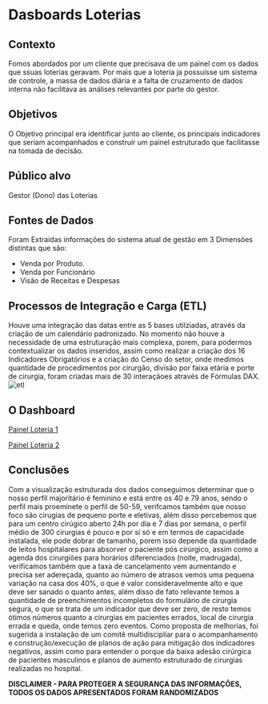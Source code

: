 # Dasboards Loterias

## Contexto
Fomos abordados por um cliente que precisava de um painel com os dados que ssuas loterias geravam. Por mais que a loteria ja possuísse um sistema de controle, a massa de dados diária e a falta de cruzamento de dados interna não facilitava as análises relevantes por parte do gestor.

## Objetivos
O Objetivo principal era identificar junto ao cliente, os principais indicadores que seriam acompanhados e construír um painel estruturado que facilitasse na tomada de decisão.

## Público alvo
Gestor (Dono) das Loterias

## Fontes de Dados
Foram Extraídas informações do sistema atual de gestão em 3 Dimensões distintas que são:
* Venda por Produto.
* Venda por Funcionário
* Visão de Receitas e Despesas

## Processos de Integração e Carga (ETL)
Houve uma integração das datas entre as 5 bases utilziadas, através da criação de um calendário padronizado. No momento não houve a necessidade de uma estruturação mais complexa, porem, para podermos contextualizar os dados inseridos, assim como realizar a criação dos 16 Indicadores Obrigatórios e a criação do Censo do setor, onde medimos quantidade de procedimentos por cirurgão, divisão por faixa etária e porte de cirurgia, foram criadas mais de 30 interaçãoes através de Fórmulas DAX.
![etl](https://github.com/chscharth/Analise_de_Dados_Loteria/assets/85425294/5d9d7f43-c5fb-493d-af25-d5f8f44fa720)

## O Dashboard
[Painel Loteria 1](https://app.powerbi.com/view?r=eyJrIjoiZTk3ZGZlNGQtZGQwMS00NWNiLTg2ODgtZWRiOTVkY2FhOGI2IiwidCI6ImVlODdkOWJlLTRiZDMtNDYzOC04MWIzLTE1OGU0ZjIxNDczYSJ9)

[Painel Loteria 2](https://app.powerbi.com/view?r=eyJrIjoiMDhhY2YzYzktYjIzNS00ZWUyLTllOWMtNTA5NGM3ZjJjN2Q2IiwidCI6ImVlODdkOWJlLTRiZDMtNDYzOC04MWIzLTE1OGU0ZjIxNDczYSJ9)

## Conclusões
Com a visualização estruturada dos dados conseguimos determinar que o nosso perfil majoritário é feminino e está entre os 40 e 79 anos, sendo o perfil mais proeminete o perfil de 50-59, verifcamos também que nosso foco são cirugias de pequeno porte e eletivas, além disso percebemos que para um centro cirúgico aberto 24h por dia e 7 dias por semana, o perfil médio de 300 cirurgias é pouco e por sí só e em termos de capacidade instalada, ele pode dobrar de tamanho, porem isso depende da quantidade de leitos hospitalares para absorver o paciente pós cirúrgico, assim como a agenda dos cirurgiões para horários diferenciados (noite, madrugada), verificamos também que a taxa de cancelamento vem aumentando e precisa ser adereçada, quanto ao número de atrasos vemos uma pequena variação na casa dos 40%, o que é valor consideravelmente alto e que deve ser sanado o quanto antes, além disso de fato relevante temos a quantidade de preenchimentos incompletos do formulário de cirurgia segura, o que se trata de um indicador que deve ser zero, de resto temos ótimos números quanto a cirurgias em pacientes errados, local de cirurgia errada e queda, onde temos zero eventos. 
Como proposta de melhorias, foi sugerida a instalação de um comitê multidiscipliar para o acompanhamento e construção/execução de planos de ação para mitigação dos indicadores negativos, assim como para entender o porque da baixa adesão cirúrgica de pacientes masculinos e planos de aumento estruturado de cirurgias realizadas no hospital. 

**DISCLAIMER - PARA PROTEGER A SEGURANÇA DAS INFORMAÇÕES, TODOS OS DADOS APRESENTADOS FORAM RANDOMIZADOS**
